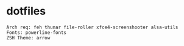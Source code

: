 # dotfiles
```
Arch req: feh thunar file-roller xfce4-screenshooter alsa-utils
Fonts: powerline-fonts
ZSH Theme: arrow
```
